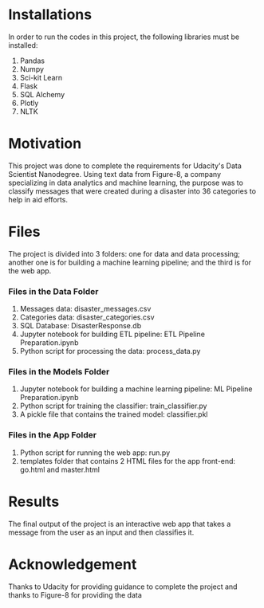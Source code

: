 # Installations
In order to run the codes in this project, the following libraries must be installed:
1. Pandas
2. Numpy
3. Sci-kit Learn
4. Flask
5. SQL Alchemy
6. Plotly
7. NLTK

# Motivation
This project was done to complete the requirements for Udacity's Data Scientist Nanodegree. Using text data from Figure-8, a company specializing in data analytics and machine learning, the purpose was to classify messages that were created during a disaster into 36 categories to help in aid efforts.

# Files
The project is divided into 3 folders: one for data and data processing; another one is for building a machine learning pipeline; and the third is for the web app.

### Files in the Data Folder
1. Messages data: disaster_messages.csv
2. Categories data: disaster_categories.csv
3. SQL Database: DisasterResponse.db
4. Jupyter notebook for building ETL pipeline: ETL Pipeline Preparation.ipynb
5. Python script for processing the data: process_data.py

### Files in the Models Folder
1. Jupyter notebook for building a machine learning pipeline: ML Pipeline Preparation.ipynb
2. Python script for training the classifier: train_classifier.py
3. A pickle file that contains the trained model: classifier.pkl

### Files in the App Folder
1. Python script for running the web app: run.py
2. templates folder that contains 2 HTML files for the app front-end: go.html and master.html


# Results
The final output of the project is an interactive web app that takes a message from the user as an input and then classifies it.

# Acknowledgement
Thanks to Udacity for providing guidance to complete the project and thanks to Figure-8 for providing the data

